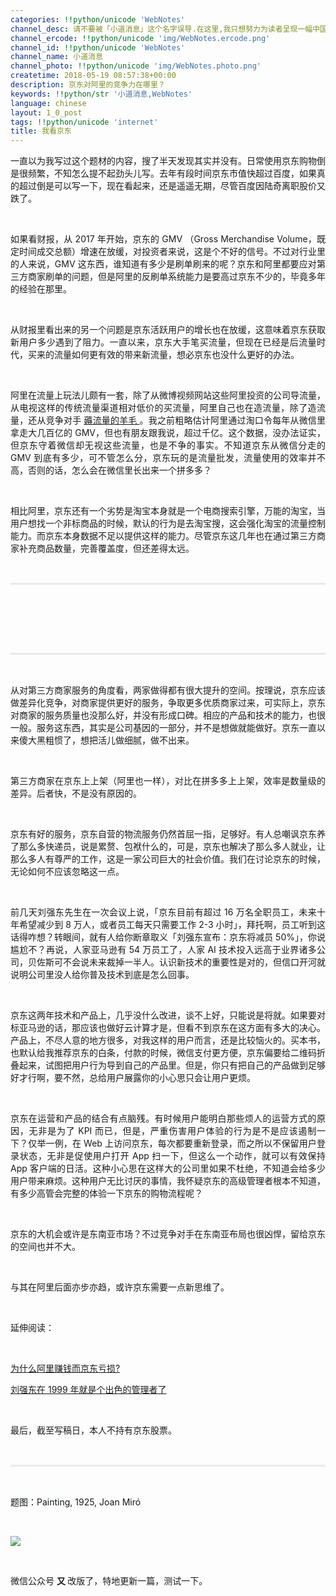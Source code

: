 ```yaml
---
categories: !!python/unicode 'WebNotes'
channel_desc: 请不要被「小道消息」这个名字误导.在这里,我只想努力为读者呈现一幅中国互联网的清明上河图.
channel_ercode: !!python/unicode 'img/WebNotes.ercode.png'
channel_id: !!python/unicode 'WebNotes'
channel_name: 小道消息
channel_photo: !!python/unicode 'img/WebNotes.photo.png'
createtime: 2018-05-19 08:57:38+00:00
description: 京东对阿里的竞争力在哪里？
keywords: !!python/str '小道消息,WebNotes'
language: chinese
layout: 1_0_post
tags: !!python/unicode 'internet'
title: 我看京东
---
```

<div class="rich_media_content" id="js_content">
<p style="text-align: justify;">
         一直以为我写过这个题材的内容，搜了半天发现其实并没有。日常使用京东购物倒是很频繁，不知怎么提不起劲头儿写。去年有段时间京东市值快超过百度，如果真的超过倒是可以写一下，现在看起来，还是遥遥无期，尽管百度因陆奇离职股价又跌了。
        </p>
<p>
<br/>
</p>
<p style="text-align: justify;">
         如果看财报，从 2017 年开始，京东的 GMV （Gross Merchandise Volume，既定时间成交总额）增速在放缓，对投资者来说，这是个不好的信号。不过对行业里的人来说，GMV 这东西，谁知道有多少是刷单刷来的呢？京东和阿里都要应对第三方商家刷单的问题，但是阿里的反刷单系统能力是要高过京东不少的，毕竟多年的经验在那里。
        </p>
<p>
<br/>
</p>
<p style="text-align: justify;">
         从财报里看出来的另一个问题是京东活跃用户的增长也在放缓，这意味着京东获取新用户多少遇到了阻力。一直以来，京东大手笔买流量，但现在已经是后流量时代，买来的流量如何更有效的带来新流量，想必京东也没什么更好的办法。
        </p>
<p>
<br/>
</p>
<p style="text-align: justify;">
         阿里在流量上玩法儿颇有一套，除了从微博视频网站这些阿里投资的公司导流量，从电视这样的传统流量渠道相对低价的买流量，阿里自己也在造流量，除了造流量，还从竞争对手
         <a href="http://mp.weixin.qq.com/s?__biz=MjM5ODIyMTE0MA==&amp;mid=2650970226&amp;idx=1&amp;sn=a3e06beb190284ed9369f6e63b05cfca&amp;chksm=bd383c498a4fb55f5ad326cb68dfd019e52ea3f341e757ae1fbe95af91271063041c88036e15&amp;scene=21#wechat_redirect" target="_blank">
          薅流量的羊毛
         </a>
         。我之前粗略估计阿里通过淘口令每年从微信里拿走大几百亿的 GMV，但也有朋友跟我说，超过千亿。这个数据，没办法证实，但京东守着微信却无视这些流量，也是不争的事实。不知道京东从微信分走的 GMV 到底有多少，可不管怎么分，京东玩的是流量批发，流量使用的效率并不高，否则的话，怎么会在微信里长出来一个拼多多？
        </p>
<p style="text-align: justify;">
<br/>
</p>
<p style="text-align: justify;">
         相比阿里，京东还有一个劣势是淘宝本身就是一个电商搜索引擎，万能的淘宝，当用户想找一个非标商品的时候，默认的行为是去淘宝搜，这会强化淘宝的流量控制能力。而京东本身数据不足以提供这样的能力。尽管京东这几年也在通过第三方商家补充商品数量，完善覆盖度，但还差得太远。
        </p>
<p style="white-space: normal;">
<br/>
</p>
<hr style="margin-top: 1em;margin-bottom: 1em;white-space: normal;max-width: 100%;font-family: Lato, Helvetica, Arial, freesans, clean, sans-serif;border-right-width: 0px;border-bottom-width: 0px;border-left-width: 0px;border-top-style: solid;border-top-color: rgb(234, 234, 234);height: 1px;color: rgb(51, 51, 51);font-size: 15px;box-sizing: border-box !important;word-wrap: break-word !important;"/>
<p style="white-space: normal;">
<br/>
</p>
<section>
<mpcps class="js_editor_cps" data-appid="wx47b90707741b8fd2" data-categoryid="2" data-color="#fa7834" data-datakey="1526713416012_0.08875726833197295" data-packid="" data-pid="343720" data-product="%7B%22productData%22%3A%5B%7B%22appid%22%3A%22wx47b90707741b8fd2%22%2C%22book%22%3A%7B%22author%22%3A%5B%5D%7D%2C%22category_id%22%3A2%2C%22commission_ratio%22%3A%225.50%25%22%2C%22has_commission%22%3Atrue%2C%22img_url%22%3A%22https%3A%2F%2Fres.wx.qq.com%2Fproduct_material%2FcfEpHkf-rVGXqsozbw4TwTYZpfG7IaSOCTK-Dx8O9JzZW_EIalpBrtYboLBJnpu7%22%2C%22movie%22%3A%7B%22actor%22%3A%5B%22%E4%BA%95%E6%9F%8F%E7%84%B6%22%2C%22%E5%91%A8%E5%86%AC%E9%9B%A8%22%2C%22%E7%94%B0%E5%A3%AE%E5%A3%AE%22%5D%2C%22alt_name%22%3A%5B%5D%2C%22classify%22%3A%5B%22%E5%89%A7%E6%83%85%22%2C%22%E7%88%B1%E6%83%85%22%5D%2C%22director%22%3A%5B%22%E5%88%98%E8%8B%A5%E8%8B%B1%22%5D%2C%22en_name%22%3A%22Us%20and%20Them%22%2C%22movie_len%22%3A120%2C%22rating%22%3A8.1%2C%22release_time%22%3A%222018-04-28%22%7D%2C%22pid%22%3A%22343720%22%2C%22source_logo_url%22%3A%22http%3A%2F%2Fmmbiz.qpic.cn%2Fmmbiz_png%2FGnP5rVFHxJbTxjERsdjpKYvs9xJejFvVgCpYQRq2eyTOL5HZrVqIdnuYvHpf4cy2ywdEDicPaLroluibq7FuGoibA%2F0%22%2C%22source_name%22%3A%22%E7%8C%AB%E7%9C%BC%E7%94%B5%E5%BD%B1%E6%BC%94%E5%87%BA%22%2C%22title%22%3A%22%E5%90%8E%E6%9D%A5%E7%9A%84%E6%88%91%E4%BB%AC%22%2C%22cps_desc%22%3A%22%E4%BA%95%E6%9F%8F%E7%84%B6%2F%E5%91%A8%E5%86%AC%E9%9B%A8%2F%E7%94%B0%E5%A3%AE%E5%A3%AE%22%2C%22cps_desc_long%22%3A%22%E4%B8%BB%E6%BC%94%EF%BC%9A%E4%BA%95%E6%9F%8F%E7%84%B6%2F%E5%91%A8%E5%86%AC%E9%9B%A8%2F%E7%94%B0%E5%A3%AE%E5%A3%AE%22%2C%22checked%22%3Atrue%7D%5D%7D" data-smartnum="" data-templateid="banner" data-type="1" data-uid="1526713416002" frameborder="0" style="width:100% !important;border:0;">
</mpcps>
</section>
<section>
<br/>
</section>
<section>
<mpcps class="js_editor_cps" data-appid="wx47b90707741b8fd2" data-categoryid="2" data-color="#fa7834" data-datakey="1526713416013_0.8548187882020496" data-packid="" data-pid="248170" data-product="%7B%22productData%22%3A%5B%7B%22appid%22%3A%22wx47b90707741b8fd2%22%2C%22book%22%3A%7B%22author%22%3A%5B%5D%7D%2C%22category_id%22%3A2%2C%22commission_ratio%22%3A%223.00%25%22%2C%22has_commission%22%3Atrue%2C%22img_url%22%3A%22https%3A%2F%2Fres.wx.qq.com%2Fproduct_material%2FOuD0ELZS3S3R9U7CS_d2zi5u-WlspWT9Jy41P5lxjOclMmtx1P0d6zsX74JVYjEM%22%2C%22movie%22%3A%7B%22actor%22%3A%5B%22%E5%B0%8F%E7%BD%97%E4%BC%AF%E7%89%B9%C2%B7%E5%94%90%E5%B0%BC%22%2C%22%E5%85%8B%E9%87%8C%E6%96%AF%C2%B7%E6%B5%B7%E5%A7%86%E6%96%AF%E6%B2%83%E6%96%AF%22%2C%22%E9%A9%AC%E5%85%8B%C2%B7%E9%B2%81%E6%B3%95%E6%B4%9B%22%5D%2C%22alt_name%22%3A%5B%22%E5%A4%8D%E8%81%943%22%2C%22%E5%A4%8D%E4%BB%87%E8%80%85%E8%81%94%E7%9B%9F3%EF%BC%9A%E6%97%A0%E5%B0%BD%E4%B9%8B%E6%88%98%22%2C%22Avengers%3A%20Infinity%20War%20-%20Part%20I%22%2C%22The%20Avengers%203%3A%20Part%201%22%5D%2C%22classify%22%3A%5B%22%E5%8A%A8%E4%BD%9C%22%2C%22%E5%86%92%E9%99%A9%22%2C%22%E7%A7%91%E5%B9%BB%22%5D%2C%22director%22%3A%5B%22%E5%AE%89%E4%B8%9C%E5%B0%BC%C2%B7%E7%BD%97%E7%B4%A0%22%2C%22%E4%B9%94%C2%B7%E7%BD%97%E7%B4%A0%22%5D%2C%22en_name%22%3A%22Avengers%3AInfinity%20War%22%2C%22movie_len%22%3A150%2C%22rating%22%3A8.6%2C%22release_time%22%3A%222018-05-11%22%7D%2C%22pid%22%3A%22248170%22%2C%22source_logo_url%22%3A%22http%3A%2F%2Fmmbiz.qpic.cn%2Fmmbiz_png%2FGnP5rVFHxJbTxjERsdjpKYvs9xJejFvVgCpYQRq2eyTOL5HZrVqIdnuYvHpf4cy2ywdEDicPaLroluibq7FuGoibA%2F0%22%2C%22source_name%22%3A%22%E7%8C%AB%E7%9C%BC%E7%94%B5%E5%BD%B1%E6%BC%94%E5%87%BA%22%2C%22title%22%3A%22%E5%A4%8D%E4%BB%87%E8%80%85%E8%81%94%E7%9B%9F3%EF%BC%9A%E6%97%A0%E9%99%90%E6%88%98%E4%BA%89%22%2C%22cps_desc%22%3A%22%E5%B0%8F%E7%BD%97%E4%BC%AF%E7%89%B9%C2%B7%E5%94%90%E5%B0%BC%2F%E5%85%8B%E9%87%8C%E6%96%AF%C2%B7%E6%B5%B7%E5%A7%86%E6%96%AF%E6%B2%83%E6%96%AF%2F%E9%A9%AC%E5%85%8B%C2%B7%E9%B2%81%E6%B3%95%E6%B4%9B%22%2C%22cps_desc_long%22%3A%22%E4%B8%BB%E6%BC%94%EF%BC%9A%E5%B0%8F%E7%BD%97%E4%BC%AF%E7%89%B9%C2%B7%E5%94%90%E5%B0%BC%2F%E5%85%8B%E9%87%8C%E6%96%AF%C2%B7%E6%B5%B7%E5%A7%86%E6%96%AF%E6%B2%83%E6%96%AF%2F%E9%A9%AC%E5%85%8B%C2%B7%E9%B2%81%E6%B3%95%E6%B4%9B%22%2C%22checked%22%3Atrue%7D%5D%7D" data-smartnum="" data-templateid="banner" data-type="1" data-uid="1526713416003" frameborder="0" style="width:100% !important;border:0;">
</mpcps>
</section>
<p style="white-space: normal;">
<br/>
</p>
<hr style="margin-top: 1em;margin-bottom: 1em;white-space: normal;max-width: 100%;font-family: Lato, Helvetica, Arial, freesans, clean, sans-serif;border-right-width: 0px;border-bottom-width: 0px;border-left-width: 0px;border-top-style: solid;border-top-color: rgb(234, 234, 234);height: 1px;color: rgb(51, 51, 51);font-size: 15px;box-sizing: border-box !important;word-wrap: break-word !important;"/>
<p style="white-space: normal;">
<br/>
</p>
<p style="text-align: justify;">
         从对第三方商家服务的角度看，两家做得都有很大提升的空间。按理说，京东应该做差异化竞争，对商家提供更好的服务，争取更多优质商家过来，可实际上，京东对商家的服务质量也没那么好，并没有形成口碑。相应的产品和技术的能力，也很一般。服务这东西，其实是公司基因的一部分，并不是想做就能做好。京东一直以来傻大黑粗惯了，想把活儿做细腻，做不出来。
        </p>
<p style="text-align: justify;">
<br/>
</p>
<p style="text-align: justify;">
         第三方商家在京东上上架（阿里也一样），对比在拼多多上上架，效率是数量级的差异。后者快，不是没有原因的。
        </p>
<p style="text-align: justify;">
<br/>
</p>
<p style="text-align: justify;">
         京东有好的服务，京东自营的物流服务仍然首屈一指，足够好。有人总嘲讽京东养了那么多快递员，说是累赘、包袱什么的，可是，京东也解决了那么多人就业，让那么多人有尊严的工作，这是一家公司巨大的社会价值。我们在讨论京东的时候，无论如何不应该忽略这一点。
        </p>
<p style="text-align: justify;">
<br/>
</p>
<p style="text-align: justify;">
         前几天刘强东先生在一次会议上说，「京东目前有超过 16 万名全职员工，未来十年希望减少到 8 万人，或者员工每天只需要工作 2-3 小时」，拜托啊，员工听到这话得咋想？转眼间，就有人给你断章取义「刘强东宣布：京东将减员 50%」，你说尴尬不？再说，人家亚马逊有 54 万员工了，人家 AI 技术投入远高于业界诸多公司，贝佐斯可不会说未来裁掉一半人。认识新技术的重要性是对的，但信口开河就说明公司里没人给你普及技术到底是怎么回事。
        </p>
<p style="text-align: justify;">
<br/>
</p>
<p style="text-align: justify;">
         京东这两年技术和产品上，几乎没什么改进，谈不上好，只能说是将就。如果要对标亚马逊的话，那应该也做好云计算才是，但看不到京东在这方面有多大的决心。产品上，不尽人意的地方很多，对我这样的用户而言，还是比较恼火的。买本书，也默认给我推荐京东的白条，付款的时候，微信支付更方便，京东偏要给二维码折叠起来，试图把用户行为导到自己的产品里。但是，你只有把自己的产品做到足够好才行啊，要不然，总给用户展露你的小心思只会让用户更烦。
        </p>
<p style="text-align: justify;">
<br/>
</p>
<p style="text-align: justify;">
         京东在运营和产品的结合有点脑残。有时候用户能明白那些烦人的运营方式的原因，无非是为了 KPI 而已，但是，严重伤害用户体验的行为是不是应该遏制一下？仅举一例，在 Web 上访问京东，每次都要重新登录，而之所以不保留用户登录状态，无非是促使用户打开 App 扫一下，但这么一个动作，就可以有效保持 App 客户端的日活。这种小心思在这样大的公司里如果不杜绝，不知道会给多少用户带来麻烦。这种用户无比讨厌的事情，我怀疑京东的高级管理者根本不知道，有多少高管会完整的体验一下京东的购物流程呢？
        </p>
<p style="text-align: justify;">
<br/>
</p>
<p style="text-align: justify;">
         京东的大机会或许是东南亚市场？不过竞争对手在东南亚布局也很凶悍，留给京东的空间也并不大。
        </p>
<p style="text-align: justify;">
<br/>
</p>
<p style="text-align: justify;">
         与其在阿里后面亦步亦趋，或许京东需要一点新思维了。
        </p>
<p>
<br/>
</p>
<p>
         延伸阅读：
        </p>
<p>
<br/>
</p>
<p>
<a href="http://mp.weixin.qq.com/s?__biz=MjM5ODIyMTE0MA==&amp;mid=204987199&amp;idx=1&amp;sn=4e13e3e2f312347a96585eed47cf889c&amp;scene=21#wechat_redirect" target="_blank">
          为什么阿里赚钱而京东亏损?
         </a>
<br/>
</p>
<p>
<a href="http://mp.weixin.qq.com/s?__biz=MjM5ODIyMTE0MA==&amp;mid=402016588&amp;idx=1&amp;sn=400fcffd0df3b9cfde143d05d8772281&amp;scene=21#wechat_redirect" target="_blank">
          刘强东在 1999 年就是个出色的管理者了
         </a>
<br/>
</p>
<p>
<br/>
</p>
<p>
         最后，截至写稿日，本人不持有京东股票。
        </p>
<p style="white-space: normal;">
<br/>
</p>
<hr style="margin-top: 1em;margin-bottom: 1em;white-space: normal;max-width: 100%;font-family: Lato, Helvetica, Arial, freesans, clean, sans-serif;border-right-width: 0px;border-bottom-width: 0px;border-left-width: 0px;border-top-style: solid;border-top-color: rgb(234, 234, 234);height: 1px;color: rgb(51, 51, 51);font-size: 15px;box-sizing: border-box !important;word-wrap: break-word !important;"/>
<p style="white-space: normal;">
<span style="color: rgb(20, 23, 26);">
<br/>
</span>
</p>
<p style="white-space: normal;">
<span style="color: rgb(20, 23, 26);">
          题图：Painting, 1925, Joan Miró
         </span>
<br/>
</p>
<p style="white-space: normal;">
<span style="color: rgb(20, 23, 26);">
<br/>
</span>
</p>
<p style="white-space: normal;">
<span style="color: rgb(20, 23, 26);">
</span>
</p>
<p>
<img class="" data-copyright="0" data-ratio="1" data-s="300,640" data-src="" data-type="jpeg" data-w="1152" src="{{ '/img/ow5rEn8QGlGpbPtAjlWLg7yxhSGiaw4TZuSlc85IZfjQ2ng4rKgmprqyIANsVgZWTicG2qPrQhIvH1q80AbwcEFA.jpeg' | prepend: site.img | replace: '//','/' }}" style=""/>
</p>
<p style="white-space: normal;">
<span style="color: rgb(20, 23, 26);">
</span>
<br/>
</p>
<p style="white-space: normal;">
         微信公众号
         <strong>
          又
         </strong>
         改版了，特地更新一篇，测试一下。
        </p>
</div>